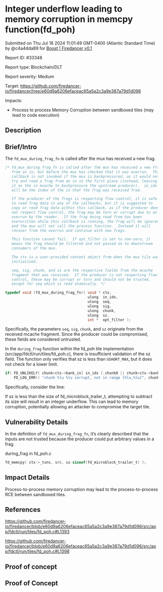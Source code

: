 
# Integer underflow leading to memory corruption in memcpy function(fd_poh)

Submitted on Thu Jul 18 2024 11:01:49 GMT-0400 (Atlantic Standard Time) by @c4a4dda89 for [Boost | Firedancer v0.1](https://immunefi.com/bounty/firedancer-boost/)

Report ID: #33348

Report type: Blockchain/DLT

Report severity: Medium

Target: https://github.com/firedancer-io/firedancer/tree/e60d9a6206efaceac65a5a2c3a9e387a79d1d096

Impacts:
- Process to process Memory Corruption between sandboxed tiles (may lead to code execution)

## Description
## Brief/Intro

The `fd_mux_during_frag_fn` is called after the mux has received a new frag.

```c
/* fd_mux_during_frag_fn is called after the mux has received a new frag
   from an in, but before the mux has checked that it was overrun.  This
   callback is not invoked if the mux is backpressured, as it would not
   try and read a frag from an in in the first place (instead, leaving
   it on the in mcache to backpressure the upstream producer).  in_idx
   will be the index of the in that the frag was received from.

   If the producer of the frags is respecting flow control, it is safe
   to read frag data in any of the callbacks, but it is suggested to
   copy or read frag data within this callback, as if the producer does
   not respect flow control, the frag may be torn or corrupt due to an
   overrun by the reader.  If the frag being read from has been
   overwritten while this callback is running, the frag will be ignored
   and the mux will not call the process function.  Instead it will
   recover from the overrun and continue with new frags.

   This function cannot fail.  If opt_filter is set to non-zero, it
   means the frag should be filtered and not passed on to downstream
   consumers of the mux.

   The ctx is a user-provided context object from when the mux tile was
   initialized.

   seq, sig, chunk, and sz are the respective fields from the mcache
   fragment that was received.  If the producer is not respecting flow
   control, these may be corrupt or torn and should not be trusted,
   except for seq which is read atomically. */

typedef void (fd_mux_during_frag_fn)( void * ctx,
                                      ulong  in_idx,
                                      ulong  seq,
                                      ulong  sig,
                                      ulong  chunk,
                                      ulong  sz,
                                      int *  opt_filter );
```


Specifically, the parameters `seq`, `sig`, `chunk`, and `sz` originate from the received mcache fragment. Since the producer could be compromised, these fields are considered untrusted.


In the `during_frag` function within the fd_poh tile implementation (src/app/fdctl/run/tiles/fd_poh.c), there is insufficient validation of the sz field. The function only verifies that sz is less than `USHORT_MAX`, but it does not check for a lower limit.
```c
if( FD_UNLIKELY( chunk<ctx->bank_in[ in_idx ].chunk0 || chunk>ctx->bank_in[ in_idx ].wmark || sz>USHORT_MAX ) )
    FD_LOG_ERR(( "chunk %lu %lu corrupt, not in range [%lu,%lu]", chunk, sz, ctx->bank_in[ in_idx ].chunk0, ctx->bank_in[ in_idx ].wmark ));
```

Specifically, consider the line:


If sz is less than the size of fd_microblock_trailer_t, attempting to subtract its size will result in an integer underflow. This can lead to memory corruption, potentially allowing an attacker to compromise the target tile.
                                      

## Vulnerability Details

In the definition of `fd_mux_during_frag_fn`, it’s clearly described that the inputs are not trusted because the producer could put arbitrary values in a frag. 

during_frag in fd_poh.c

```c
fd_memcpy( ctx->_txns, src, sz-sizeof(fd_microblock_trailer_t) );
```


## Impact Details
Process-to-process memory corruption may lead to the process-to-process RCE between sandboxed tiles. 

## References
https://github.com/firedancer-io/firedancer/blob/e60d9a6206efaceac65a5a2c3a9e387a79d1d096/src/app/fdctl/run/tiles/fd_poh.c#L1393

https://github.com/firedancer-io/firedancer/blob/e60d9a6206efaceac65a5a2c3a9e387a79d1d096/src/app/fdctl/run/tiles/fd_poh.c#L1398

        
## Proof of concept
## Proof of Concept